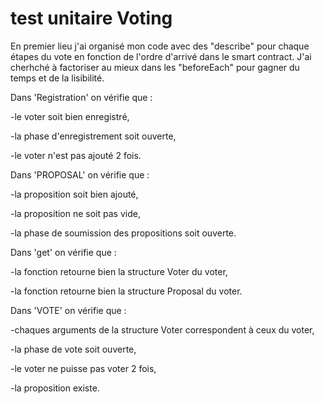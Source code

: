 # test unitaire Voting

En premier lieu j'ai organisé mon code avec des "describe" pour chaque étapes du vote 
en fonction de l'ordre d'arrivé dans le smart contract. J'ai cherhché à factoriser au 
mieux dans les "beforeEach" pour gagner du temps et de la lisibilité.

Dans 'Registration' on vérifie que :



-le voter soit bien enregistré,

-la phase d'enregistrement soit ouverte,

-le voter n'est pas ajouté 2 fois.

Dans 'PROPOSAL' on vérifie que :



-la proposition soit bien ajouté,

-la proposition ne soit pas vide,

-la phase de soumission des propositions soit ouverte.

Dans 'get' on vérifie que :



-la fonction retourne bien la structure Voter du voter,

-la fonction retourne bien la structure Proposal du voter.

Dans 'VOTE' on vérifie que :



-chaques arguments de la structure Voter correspondent à ceux du voter,

-la phase de vote soit ouverte,

-le voter ne puisse pas voter 2 fois,

-la proposition existe.

